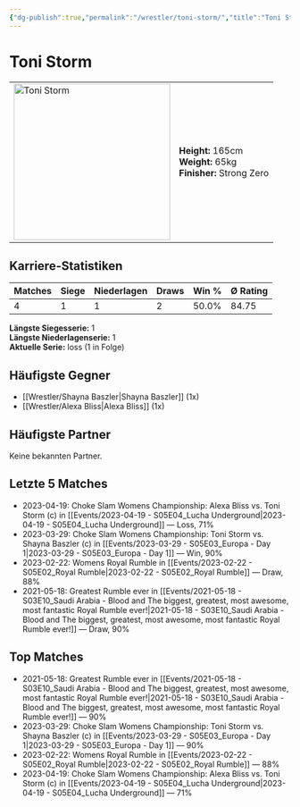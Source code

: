 ```yaml
---
{"dg-publish":true,"permalink":"/wrestler/toni-storm/","title":"Toni Storm","tags":["wrestler"],"noteIcon":""}
---
```



# Toni Storm

<table>
        <tr>
        <td><img src="https://github.com/CptSpaulding1980/choke-slam-wrestling/releases/download/images/Toni_Storm.png" width="280" alt="Toni Storm"></td>
        <td>
        <b>Height:</b> 165cm<br>
        <b>Weight:</b> 65kg<br>
        <b>Finisher:</b> Strong Zero<br>
        </td>
        </tr>
        </table>
        

## Karriere-Statistiken

| Matches | Siege | Niederlagen | Draws | Win % | Ø Rating |
|---------|-------|-------------|-------|-------|-----------|
| 4 | 1 | 1 | 2 | 50.0% | 84.75 |

**Längste Siegesserie:** 1<br>**Längste Niederlagenserie:** 1<br>**Aktuelle Serie:** loss (1 in Folge)


## Häufigste Gegner
- [[Wrestler/Shayna Baszler\|Shayna Baszler]] (1x)
- [[Wrestler/Alexa Bliss\|Alexa Bliss]] (1x)

## Häufigste Partner
Keine bekannten Partner.

## Letzte 5 Matches
- 2023-04-19: Choke Slam Womens Championship: Alexa Bliss vs. Toni Storm (c) in [[Events/2023-04-19 - S05E04_Lucha Underground\|2023-04-19 - S05E04_Lucha Underground]] — Loss, 71%
- 2023-03-29: Choke Slam Womens Championship: Toni Storm vs. Shayna Baszler (c) in [[Events/2023-03-29 - S05E03_Europa - Day 1\|2023-03-29 - S05E03_Europa - Day 1]] — Win, 90%
- 2023-02-22: Womens Royal Rumble in [[Events/2023-02-22 - S05E02_Royal Rumble\|2023-02-22 - S05E02_Royal Rumble]] — Draw, 88%
- 2021-05-18: Greatest Rumble ever in [[Events/2021-05-18 - S03E10_Saudi Arabia - Blood and The biggest, greatest, most awesome, most fantastic Royal Rumble ever!\|2021-05-18 - S03E10_Saudi Arabia - Blood and The biggest, greatest, most awesome, most fantastic Royal Rumble ever!]] — Draw, 90%

## Top Matches
- 2021-05-18: Greatest Rumble ever in [[Events/2021-05-18 - S03E10_Saudi Arabia - Blood and The biggest, greatest, most awesome, most fantastic Royal Rumble ever!\|2021-05-18 - S03E10_Saudi Arabia - Blood and The biggest, greatest, most awesome, most fantastic Royal Rumble ever!]] — 90%
- 2023-03-29: Choke Slam Womens Championship: Toni Storm vs. Shayna Baszler (c) in [[Events/2023-03-29 - S05E03_Europa - Day 1\|2023-03-29 - S05E03_Europa - Day 1]] — 90%
- 2023-02-22: Womens Royal Rumble in [[Events/2023-02-22 - S05E02_Royal Rumble\|2023-02-22 - S05E02_Royal Rumble]] — 88%
- 2023-04-19: Choke Slam Womens Championship: Alexa Bliss vs. Toni Storm (c) in [[Events/2023-04-19 - S05E04_Lucha Underground\|2023-04-19 - S05E04_Lucha Underground]] — 71%
